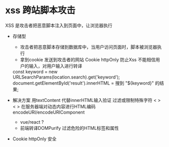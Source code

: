 # xss 跨站脚本攻击
XSS 是攻击者把恶意脚本注入到页面中，让浏览器执行

- 存储型
  - 攻击者把恶意脚本存储到数据库中，当用户访问页面时，脚本被浏览器执行
  - 拿到cookie 发送到攻击者的网站 
    Cookie  httpOnly 防止Xss
  不能相信用户的输入，对用户输入进行转译
  <script>  &lt;script&gt;   html 转译

- DOM 型  输入立即执行
- 反射型  
   http://example.com/search?keyword=<script>alert('XSS')</script> const keyword = new URLSearchParams(location.search).get('keyword'); document.getElementById('result').innerHTML = 搜到 "${keyword}" 的结果;

- 解决方案
  用textContent 代替innerHTML输入验证
  过滤或限制特殊字符 < > &lt; &gt; 在服务器端对动态内容进行HTML编码
  encodeURI/encodeURIComponent
  - vue/react ?
  - 前端转译DOMPurify  过滤危险的HTML标签和属性

- Cookie httpOnly 安全